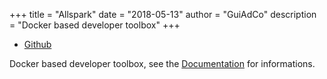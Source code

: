 +++
title = "Allspark"
date = "2018-05-13"
author = "GuiAdCo"
description = "Docker based developer toolbox"
+++

- [Github](https://github.com/actiniumio/allspark)

Docker based developer toolbox, see the [Documentation](https://docs.actinium.io/) for informations.

